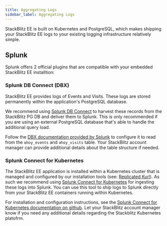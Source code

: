 ```yaml
---
title: Aggregating Logs
sidebar_label: Aggregating Logs
---
```


StackBlitz EE is built on Kubernetes and PostgreSQL, which makes shipping your StackBlitz EE logs to your existing logging infrastructure relatively simple.

## Splunk

Splunk offers 2 official plugins that are compatible with your embedded StackBlitz EE installtion:

### Splunk DB Connect (DBX)

StackBlitz EE provides logs of Events and Visits. These logs are stored permanently within the application's PostgreSQL database.

We recommend using [Splunk DB Connect](https://splunkbase.splunk.com/app/2686/) to harvest these records from the StackBlitz PG DB and deliver them to Splunk. This is only recommended if you are using an external PostgreSQL database that's able to handle the additional query load.

Follow the [DBX documentation provided by Splunk](https://docs.splunk.com/Documentation/DBX/3.7.0/DeployDBX/AboutSplunkDBConnect) to configure it to read from the `ahoy_events` and `ahoy_visits` table. Your StackBlitz account manager can provide additional details about the table structure if needed.

### Splunk Connect for Kubernetes

The StackBlitz EE application is installed within a Kubernetes cluster that is managed and configured by our installation tools (see: [Replicated Kurl](https://kurl.sh/docs/introduction/)). As such we recommend using [Splunk Connect for Kubernetes](https://splunkbase.splunk.com/app/4497/) for ingesting these logs into Splunk. You can use this tool to ship logs to Splunk directly from your StackBlitz EE containers running within Kubernetes.

For installation and configuration instructions, see the [Splunk Connect for Kubernetes documentation on github](https://github.com/splunk/splunk-connect-for-kubernetes). Let your StackBlitz account manager know if you need any additional details regarding the Stackblitz Kubernetes platofrm.
